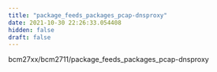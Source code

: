 ```yaml
---
title: "package_feeds_packages_pcap-dnsproxy"
date: 2021-10-30 22:26:33.054408
hidden: false
draft: false
---
```


bcm27xx/bcm2711/package_feeds_packages_pcap-dnsproxy

